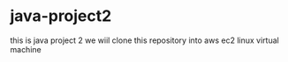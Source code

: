 # java-project2
this is java project 2
we wiil clone this repository into aws ec2  linux virtual machine
